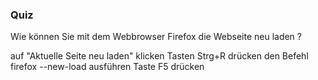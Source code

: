 ### Quiz

<quiz name="">
    <question multiple>
        <p>Wie können Sie mit dem Webbrowser Firefox die Webseite neu laden ?</p>
        <answer correct>auf "Aktuelle Seite neu laden" klicken</answer>
        <answer correct>Tasten Strg+R drücken</answer>
        <answer>den Befehl firefox --new-load ausführen</answer>
	<answer correct>Taste F5 drücken</answer>
    </question>
</quiz>


